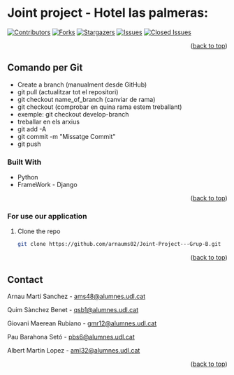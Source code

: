 # Joint project - Hotel las palmeras:
[![Contributors][contributors-shield]][contributors-url]
[![Forks][forks-shield]][forks-url]
[![Stargazers][stars-shield]][stars-url]
[![Issues][issues-shield]][issues-url]
[![Closed Issues][closedIssues-shield]][closedIssues-url]

<p align="right">(<a href="#readme-top">back to top</a>)</p>

## Comando per Git
* Create a branch (manualment desde GitHub)
* git pull (actualitzar tot el repositori)
* git checkout name_of_branch (canviar de rama)
* git checkout (comprobar en quina rama estem treballant)
* exemple: git checkout develop-branch
* treballar en els arxius
* git add -A
* git commit -m "Missatge Commit"
* git push

### Built With
* Python
* FrameWork - Django

<p align="right">(<a href="#readme-top">back to top</a>)</p>

### For use our application

1. Clone the repo
   ```sh
   git clone https://github.com/arnaums02/Joint-Project---Grup-B.git
   ```

<p align="right">(<a href="#readme-top">back to top</a>)</p>

<!-- CONTACT -->
## Contact

Arnau Martí Sanchez - ams48@alumnes.udl.cat

Quim Sànchez Benet - qsb1@alumnes.udl.cat

Giovani Maerean Rubiano - gmr12@alumnes.udl.cat

Pau Barahona Setó - pbs6@alumnes.udl.cat

Albert Martin Lopez - aml32@alumnes.udl.cat


<p align="right">(<a href="#readme-top">back to top</a>)</p>

[contributors-shield]: https://img.shields.io/github/contributors/GEI-Software/Music-Engine.svg?style=for-the-badge
[contributors-url]: https://github.com/arnaums02/Joint-Project---Grup-B/graphs/contributors
[forks-shield]: https://img.shields.io/github/forks/arnaums02/Joint-Project---Grup-B.svg?style=for-the-badge
[forks-url]: https://github.com/arnaums02/Joint-Project---Grup-B/network/members
[stars-shield]: https://img.shields.io/github/stars/arnaums02/Joint-Project---Grup-B.svg?style=for-the-badge
[stars-url]: https://github.com/arnaums02/Joint-Project---Grup-B/stargazers
[issues-shield]: https://img.shields.io/github/issues/arnaums02/Joint-Project---Grup-B.svg?style=for-the-badge
[issues-url]: https://github.com/arnaums02/Joint-Project---Grup-B/issues
[closedIssues-shield]: https://img.shields.io/badge/Closed%20Issues-41-green?style=for-the-badge
[closedIssues-url]: https://github.com/arnaums02/Joint-Project---Grup-B/issues?q=is%3Aissue+is%3Aclosed

